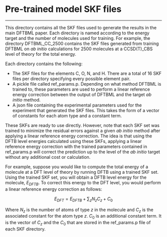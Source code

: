 # Pre-trained model SKF files
---
This directory contains all the SKF files used to generate the results in the main DFTBML paper. Each directory is named according to the energy target and the number of molecules used for training. For example, the directory DFTBML_CC_2500 contains the SKF files generated from training DFTBML on _ab initio_ calculations for 2500 molecules at a CCSD(T)\_CBS level of theory for the total energy. 

Each directory contains the following:
- The SKF files for the elements C, O, N, and H. There are a total of 16 SKF files per directory specifying every possible element pair. 
- A pickle file called ref_params.p. Depending on what method DFTBML is trained to, these parameters are used to perform a linear reference energy correction between the output of DFTBML and the target _ab initio_ method. 
- A json file containing the experimental parameters used for the experiment that generated the SKF files. This takes the form of a vector of constants for each atom type and a constant term.

These SKFs are ready to use directly. However, note that each SKF set was trained to minimize the residual errors against a given _ab initio_ method after applying a linear reference energy correction. The idea is that using the DFTB level energies calculated using these SKFs, applying a linear reference energy correction with the trained parameters contained in ref_params.p will correct the prediction up to the level of the _ab initio_ target without any additional cost or calculation.

For example, suppose you would like to compute the total energy of a molecule at a DFT level of theory by running DFTB using a trained SKF set. Using the trained SKF set, you will obtain a DFTB level energy for the molecule, $E_{DFTB}$. To correct this energy to the DFT level, you would perform a linear reference energy correction as follows:

$$
E_{DFT} = E_{DFTB} + \sum_{z}N_zC_z + C_0
$$

Where $N_z$ is the number of atoms of type $z$ in the molecule and $C_z$ is the associated constant for the atom type $z$. $C_0$ is an additional constant term. It is the vector of $C_z$ and the $C_0$ that are stored in the ref_params.p file of each SKF directory. 
